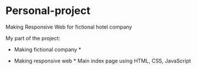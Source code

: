# Personal-project

Making Responsive Web for fictional hotel company

My part of the project:

  * Making fictional company *

  * Making responsive web *
    Main index page
    using HTML, CSS, JavaScript
